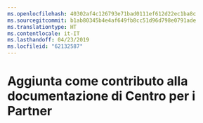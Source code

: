 ```yaml
---
ms.openlocfilehash: 40302af4c126793e71bad0111ef612d22ec1ba8c
ms.sourcegitcommit: b1ab80345b4e4af649fb8cc51d96d798e0791ade
ms.translationtype: HT
ms.contentlocale: it-IT
ms.lasthandoff: 04/23/2019
ms.locfileid: "62132587"
---
```

# <a name="contributing-to-partner-center-documentation"></a>Aggiunta come contributo alla documentazione di Centro per i Partner